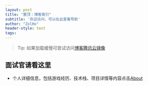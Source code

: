 ```yaml
---
layout: post
title: "置顶：博客索引"
subtitle: '欢迎访问，可以在此查看导航'
author: "ZolHo"
header-style: text
tags:
---
```


> Tip: 如果加载缓慢可尝试访问[博客腾讯云镜像](http://175.178.155.113/)

## 面试官请看这里

- 个人详细信息，包括游戏经历、技术栈、项目详情等内容点击[About](../../../../about/)
